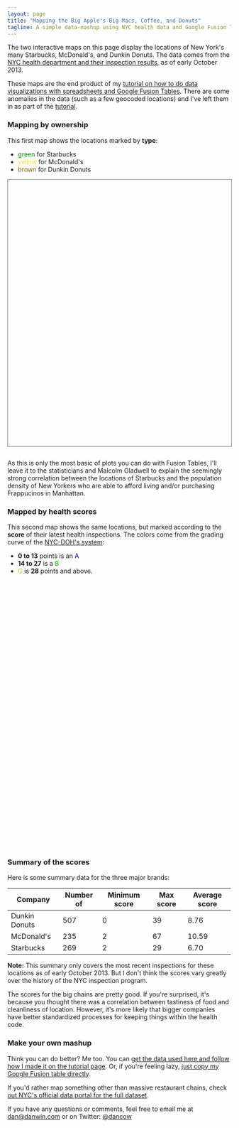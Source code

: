 ```yaml
---
layout: page
title: "Mapping the Big Apple's Big Macs, Coffee, and Donuts"
tagline: A simple data-mashup using NYC health data and Google Fusion Tables
---
```


<script type="text/javascript" src="http://maps.google.com/maps/api/js?sensor=false"></script>

<style>
  
.mapCanvas img{
    max-width: none !important;
    margin-bottom: 2.0em; border: thin solid #777;
}

</style>

The two interactive maps on this page display the locations of New York's many Starbucks, McDonald's, and Dunkin Donuts. The data comes from the [NYC health department and their inspection results](http://www.nyc.gov/html/doh/html/services/restaurant-inspection.shtml), as of early October 2013.

These maps are the end product of my [tutorial on how to do data visualizations with spreadsheets and Google Fusion Tables](/projects/one-offs/mapping-with-fusion-tables/). There are some anomalies in the data (such as a few geocoded locations) and I've left them in as part of the [tutorial](/projects/one-offs/mapping-with-fusion-tables/).


### Mapping by ownership

This first map shows the locations marked by **type**: 

- <span style="color:#008800">green</span> for Starbucks
- <span style="color:#ECE530">yellow</span> for McDonald's
- <span style="color:#835F04">brown</span>  for Dunkin Donuts

<div id="googft-mapCanvas" class="mapCanvas" style="width: 100%; height: 600px; margin-bottom: 2.0em; border: thin solid #777;">

</div>

As this is only the most basic of plots you can do with Fusion Tables, I'll leave it to the statisticians and Malcolm Gladwell to explain the seemingly strong correlation between the locations of Starbucks and the population density of New Yorkers who are able to afford living and/or purchasing Frappucinos in Manhattan.

<script type="text/javascript">

function initialize() {
google.maps.visualRefresh = true;
var map = new google.maps.Map(document.getElementById('googft-mapCanvas'), {
center: new google.maps.LatLng(40.73398333608711, -73.91953159355465),
      zoom: 11,
mapTypeId: google.maps.MapTypeId.ROADMAP
});


layer = new google.maps.FusionTablesLayer({
map: map,
heatmap: { enabled: false },
query: {
select: "col6\x3e\x3e0",
from: "1oMx96J6oygjYuOb7-TSiHc6CM99q8RRS47cWlCU",
where: ""
},
options: {
styleId: 2,
templateId: 2
}
});



var styles = [
  {
    stylers: [
      { hue: "#00ffe6" },
      { saturation: -80 }
    ]
  },{
    featureType: "road",
    elementType: "geometry",
    stylers: [
      { lightness: 100 },
      { visibility: "simplified" }
    ]
  },{
    featureType: "road",
    elementType: "labels",
    stylers: [
      { visibility: "off" }
    ]
  }
];

map.setOptions({styles: styles});


}



google.maps.event.addDomListener(window, 'load', initialize);

</script>    









### Mapped by health scores

This second map shows the same locations, but marked according to the **score** of their latest health inspections. The colors come from the grading curve of the [NYC-DOH's system](http://www.nyc.gov/html/doh/html/services/restaurant-inspection.shtml): 

- **0 to 13** points is an <span style="color:#00b;">A</span>
- **14 to 27** is a <span style="color:#0b0;">B</span>  
- <span style="color:#CFAF2F;">C</span> is **28** points and above.


<div id="googft-mapCanvas2" class="mapCanvas" style="width: 100%; height: 600px;">
  

</div>


<script type="text/javascript">
  function initialize2() {
    google.maps.visualRefresh = true;
    var map = new google.maps.Map(document.getElementById('googft-mapCanvas2'), {
      center: new google.maps.LatLng(40.73398333608711, -73.91953159355465),
      zoom: 11,
      mapTypeId: google.maps.MapTypeId.ROADMAP
    });



    layer = new google.maps.FusionTablesLayer({
      map: map,
      heatmap: { enabled: false },
      query: {
        select: "col6\x3e\x3e0",
        from: "1oMx96J6oygjYuOb7-TSiHc6CM99q8RRS47cWlCU",
        where: "col7\x3e\x3e0 \x3e\x3d \x272011-10-13 00:00:00\x27 and col7\x3e\x3e0 \x3c\x3d \x272013-10-15 00:00:00\x27"
      },
      options: {
        styleId: 3,
        templateId: 3
      }
    });



var styles = [
  {
    stylers: [
      { hue: "#66ffe6" },
      { saturation: -80 }
    ]
  },{
    featureType: "road",
    elementType: "geometry",
    stylers: [
      { lightness: 100 },
      { visibility: "simplified" }
    ]
  },{
    featureType: "road",
    elementType: "labels",
    stylers: [
      { visibility: "off" }
    ]
  }
];

map.setOptions({styles: styles});


  }

  google.maps.event.addDomListener(window, 'load', initialize2);
</script>


### Summary of the scores

Here is some summary data for the three major brands:


<table class="table table-striped table-bordered"><thead><tr><th>Company</th><th>Number of</th><th>Minimum score</th><th>Max score</th><th>Average score</th></tr></thead><tbody><tr><td>Dunkin Donuts</td><td>507</td><td>0</td><td>39</td><td>8.76</td></tr><tr><td>McDonald's</td><td>235</td><td>2</td><td>67</td><td>10.59</td></tr><tr><td>Starbucks</td><td>269</td><td>2</td><td>29</td><td>6.70</td></tr></tbody></table>

**Note:** This summary only covers the most recent inspections for these locations as of early October 2013. But I don't think the scores vary greatly over the history of the NYC inspection program. 

The scores for the big chains are pretty good. If you're surprised, it's because you thought there was a correlation between tastiness of food and cleanliness of location. However, it's more likely that bigger companies have better standardized processes for keeping things within the health code.


### Make your own mashup

Think you can do better? Me too. You can [get the data used here and follow how I made it on the tutorial page](/projects/one-offs/mapping-with-fusion-tables/). Or, if you're feeling lazy, [just copy my Google Fusion table directly](https://www.google.com/fusiontables/DataSource?docid=1oMx96J6oygjYuOb7-TSiHc6CM99q8RRS47cWlCU&pli=1#rows:id=1).

If you'd rather map something other than massive restaurant chains, check [out NYC's official data portal for the full dataset](https://data.cityofnewyork.us/Health/Restaurant-Inspection-Results/4vkw-7nck).

If you have any questions or comments, feel free to email me at [dan@danwin.com](mailto:dan@danwin.com) or on Twitter: [@dancow](http://twitter.com/dancow)











